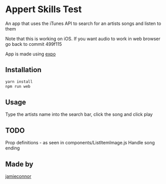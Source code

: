 # Appert Skills Test

An app that uses the iTunes API to search for an artists songs and listen to them

Note that this is working on iOS. If you want audio to work in web browser go back to commit 499f115

App is made using [expo](https://expo.dev/)

## Installation

```bash
yarn install
npm run web
```

## Usage

Type the artists name into the search bar, click the song and click play

## TODO

Prop definitions - as seen in components/ListItemImage.js
Handle song ending

## Made by

[jamieconnor](https://jamieconnor.com)